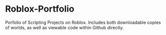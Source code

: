 # Roblox-Portfolio
Porfolio of Scripting Projects on Roblox. Includes both downloadable copies of worlds, as well as viewable code within Github directly.
